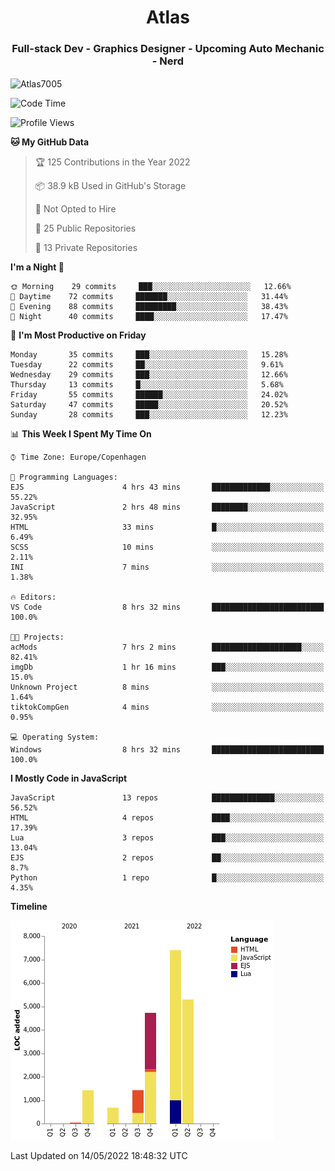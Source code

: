 <h1 align="center">Atlas</h1>
<h3 align="center">Full-stack Dev - Graphics Designer - Upcoming Auto Mechanic - Nerd</h3>

<p><img align="center" src="https://github-readme-stats.vercel.app/api/top-langs?username=Atlas7005&show_icons=true&locale=en&layout=compact" alt="Atlas7005" /></p>

<!--START_SECTION:waka-->
![Code Time](http://img.shields.io/badge/Code%20Time-558%20hrs%2021%20mins-blue)

![Profile Views](http://img.shields.io/badge/Profile%20Views-0-blue)

**🐱 My GitHub Data** 

> 🏆 125 Contributions in the Year 2022
 > 
> 📦 38.9 kB Used in GitHub's Storage 
 > 
> 🚫 Not Opted to Hire
 > 
> 📜 25 Public Repositories 
 > 
> 🔑 13 Private Repositories  
 > 
**I'm a Night 🦉** 

```text
🌞 Morning    29 commits     ███░░░░░░░░░░░░░░░░░░░░░░   12.66% 
🌆 Daytime    72 commits     ███████░░░░░░░░░░░░░░░░░░   31.44% 
🌃 Evening    88 commits     █████████░░░░░░░░░░░░░░░░   38.43% 
🌙 Night      40 commits     ████░░░░░░░░░░░░░░░░░░░░░   17.47%

```
📅 **I'm Most Productive on Friday** 

```text
Monday       35 commits     ███░░░░░░░░░░░░░░░░░░░░░░   15.28% 
Tuesday      22 commits     ██░░░░░░░░░░░░░░░░░░░░░░░   9.61% 
Wednesday    29 commits     ███░░░░░░░░░░░░░░░░░░░░░░   12.66% 
Thursday     13 commits     █░░░░░░░░░░░░░░░░░░░░░░░░   5.68% 
Friday       55 commits     ██████░░░░░░░░░░░░░░░░░░░   24.02% 
Saturday     47 commits     █████░░░░░░░░░░░░░░░░░░░░   20.52% 
Sunday       28 commits     ███░░░░░░░░░░░░░░░░░░░░░░   12.23%

```


📊 **This Week I Spent My Time On** 

```text
⌚︎ Time Zone: Europe/Copenhagen

💬 Programming Languages: 
EJS                      4 hrs 43 mins       █████████████░░░░░░░░░░░░   55.22% 
JavaScript               2 hrs 48 mins       ████████░░░░░░░░░░░░░░░░░   32.95% 
HTML                     33 mins             █░░░░░░░░░░░░░░░░░░░░░░░░   6.49% 
SCSS                     10 mins             ░░░░░░░░░░░░░░░░░░░░░░░░░   2.11% 
INI                      7 mins              ░░░░░░░░░░░░░░░░░░░░░░░░░   1.38%

🔥 Editors: 
VS Code                  8 hrs 32 mins       █████████████████████████   100.0%

🐱‍💻 Projects: 
acMods                   7 hrs 2 mins        ████████████████████░░░░░   82.41% 
imgDb                    1 hr 16 mins        ███░░░░░░░░░░░░░░░░░░░░░░   15.0% 
Unknown Project          8 mins              ░░░░░░░░░░░░░░░░░░░░░░░░░   1.64% 
tiktokCompGen            4 mins              ░░░░░░░░░░░░░░░░░░░░░░░░░   0.95%

💻 Operating System: 
Windows                  8 hrs 32 mins       █████████████████████████   100.0%

```

**I Mostly Code in JavaScript** 

```text
JavaScript               13 repos            ██████████████░░░░░░░░░░░   56.52% 
HTML                     4 repos             ████░░░░░░░░░░░░░░░░░░░░░   17.39% 
Lua                      3 repos             ███░░░░░░░░░░░░░░░░░░░░░░   13.04% 
EJS                      2 repos             ██░░░░░░░░░░░░░░░░░░░░░░░   8.7% 
Python                   1 repo              █░░░░░░░░░░░░░░░░░░░░░░░░   4.35%

```


**Timeline**

![Chart not found](https://raw.githubusercontent.com/Atlas7005/Atlas7005/master/charts/bar_graph.png) 


 Last Updated on 14/05/2022 18:48:32 UTC
<!--END_SECTION:waka-->
